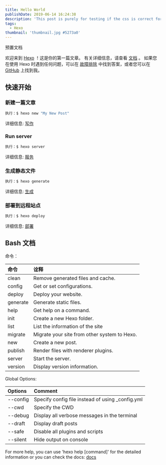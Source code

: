 ```yaml
---
title: Hello World
publishDate: 2019-06-14 16:24:38
description: 'This post is purely for testing if the css is correct for the title on the page'
tags:
  - Hexo
thumbnail: 'thumbnail.jpg #5273a0'
---
```


预置文档

<!-- more -->

欢迎来到 [Hexo](https://hexo.io/) ！这是你的第一篇文章。 有关详细信息，请查看 [文档](https://hexo.io/docs/) 。 如果您在使用 Hexo 时遇到任何问题，可以在 [故障排除](https://hexo.io/docs/troubleshooting.html) 中找到答案，或者您可以在 [GitHub](https://github.com/hexojs/hexo/issues) 上找到我。

## 快速开始

### 新建一篇文章

```bash
执行：$ hexo new "My New Post"
```

详细信息: [写作](https://hexo.io/docs/writing.html)

### Run server

```bash
执行：$ hexo server
```

详细信息: [服务](https://hexo.io/docs/server.html)

### 生成静态文件

```bash
执行：$ hexo generate
```

详细信息: [生成](https://hexo.io/docs/generating.html)

### 部署到远程站点

```bash
执行：$ hexo deploy
```

详细信息: [部署](https://hexo.io/docs/deployment.html)

## Bash 文档

命令：

| **命令** | **诠释**                                     |
| :------- | :------------------------------------------- |
| clean    | Remove generated files and cache.            |
| config   | Get or set configurations.                   |
| deploy   | Deploy your website.                         |
| generate | Generate static files.                       |
| help     | Get help on a command.                       |
| init     | Create a new Hexo folder.                    |
| list     | List the information of the site             |
| migrate  | Migrate your site from other system to Hexo. |
| new      | Create a new post.                           |
| publish  | Render files with renderer plugins.          |
| server   | Start the server.                            |
| version  | Display version information.                 |

Global Options:

| **Options** | **Comment**                                       |
| :---------- | :------------------------------------------------ |
| --config    | Specify config file instead of using \_config.yml |
| --cwd       | Specify the CWD                                   |
| --debug     | Display all verbose messages in the terminal      |
| --draft     | Display draft posts                               |
| --safe      | Disable all plugins and scripts                   |
| --silent    | Hide output on console                            |

For more help, you can use 'hexo help [command]' for the detailed information
or you can check the docs: [docs](http://hexo.io/docs/)
